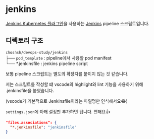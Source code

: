 # jenkins

[Jenkins Kubernetes 플러그인](https://plugins.jenkins.io/kubernetes/)을 사용하는 [Jenkins](https://www.jenkins.io/) pipeline 스크립트입니다.


## 디렉토리 구조

`choshsh/devops-study/jenkins`  
├── `pod_template` : pipeline에서 사용할 pod manifest  
└── *.jenkinsfile : jenkins pipeline script  

보통 pipeline 스크립트는 별도의 확장자를 붙이지 않는 것 같습니다.

저는 스크립트를 작성할 떄 vscode의 highlight와 lint 기능을 사용하기 위해 .jenkinsfile을 붙였습니다.

(vscode가 기본적으로 Jenkinsfile이라는 파일명만 인식해서요😂)

`settings.json`에 아래  설정만 추가하면 됩니다. 편해요👍

```json
"files.associations": {
  "*.jenkinsfile": "jenkinsfile"
}
```
